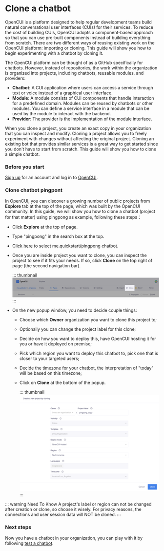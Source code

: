 # Clone a chatbot

OpenCUI is a platform designed to help regular development teams build natural conversational user interfaces (CUIs) for their services. To reduce the cost of building CUIs, OpenCUI adopts a component-based approach so that you can use pre-built components instead of building everything from scratch. There are two different ways of reusing existing work on the OpenCUI platform: importing or cloning. This guide will show you how to begin experimenting with a chatbot by cloning it.

The OpenCUI platform can be thought of as a GitHub specifically for chatbots. However, instead of repositories, the work within the organization is organized into projects, including chatbots, reusable modules, and providers:

- **Chatbot**: A CUI application where users can access a service through text or voice instead of a graphical user interface.
- **Module**: A module consists of CUI components that handle interaction for a predefined domain. Modules can be reused by chatbots or other modules. You can define a service interface in a module that can be used by the module to interact with the backend.
- **Provider**: The provider is the implementation of the module interface.

When you clone a project, you create an exact copy in your organization that you can inspect and modify. Cloning a project allows you to freely experiment with changes without affecting the original project. Cloning an existing bot that provides similar services is a great way to get started since you don't have to start from scratch. This guide will show you how to clone a simple chatbot.

### Before you start

[Sign up](./signingup.md#sign-up) for an account and log in to [OpenCUI](https://build.opencui.io/login).

### Clone chatbot pingpont

In OpenCUI, you can discover a growing number of public projects from **Explore** tab at the top of the page, which was built by the OpenCUI community. In this guide, we will show you how to clone a chatbot (project for that matter) using pingpong as example, following these steps： 

* Click **Explore** at the top of page. 
* Type "pingpong" in the search box at the top. 
* Click [here](https://build.opencui.io/org/me.quickstart/agent/pingpong/struct/intent?page=0&imported=false&search=) to select me.quickstart/pingpong chatbot. 
* Once you are inside project you want to clone, you can inspect the project to see if it fits your needs. If so, click **Clone** on the top right of page (the second navigation bar). 

    ::: thumbnail
    ![enter chatbot](/images/guide/start-with-clone/click_clone.png)
    :::

* On the new popup window, you need to decide couple things: 
  - Choose which **Owner** organization you want to clone this project to;
  - Optionally you can change the project label for this clone; 
  - Decide on how you want to deploy this, have OpenCUI hosting it for you or have it deployed on premise; 
  - Pick which region you want to deploy this chatbot to, pick one that is closer to your targeted users; 
  - Decide the timezone for your chatbot, the interpretation of "today" will be based on this timezone; 
  - Click on **Clone** at the bottom of the popup.

    ::: thumbnail
    ![enter chatbot](/images/guide/start-with-clone/clone.png)
    :::

::: warning Need To Know
A project's label or region can not be changed after creation or clone, so choose it wisely. For privacy reasons, the connections and user session data will NOT be cloned.
:::

### Next steps
Now you have a chatbot in your organization, you can play with it by following [test a chatbot](debug.md).
